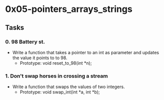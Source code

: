 # 0x05-pointers_arrays_strings

## Tasks

### 0. 98 Battery st.
* Write a function that takes a pointer to an int as parameter and updates the value it points to to 98.
	* Prototype: void reset_to_98(int *n);

### 1. Don't swap horses in crossing a stream
* Write a function that swaps the values of two integers.
	* Prototype: void swap_int(int *a, int *b);
